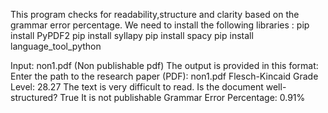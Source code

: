 This program checks for readability,structure and clarity based on the grammar error percentage. We need to install the following libraries :
pip install PyPDF2
pip install syllapy
pip install spacy
pip install language_tool_python

Input: non1.pdf (Non publishable pdf)
The output is provided in this format:
Enter the path to the research paper (PDF): non1.pdf
Flesch-Kincaid Grade Level: 28.27
The text is very difficult to read.
Is the document well-structured? True
It is not publishable
Grammar Error Percentage: 0.91%

